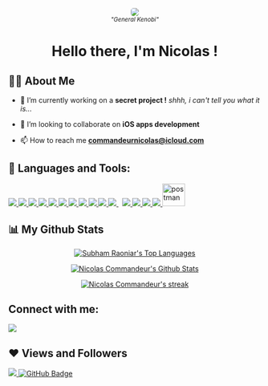 <p align="center">
    <img src="https://media.giphy.com/media/Nx0rz3jtxtEre/giphy.gif" style="border-radius: 5px;">
    <br/>
    <small><i>"General Kenobi"</i></small>
</p>
<h1 align="center">Hello there, I'm Nicolas !</h1>


## 🙋‍♂️ About Me

- 🔭 I’m currently working on a **secret project !** *shhh, i can't tell you what it is...*
<!--
- 🌱 I’m currently learning **IOS app development and Kotlin language !**
-->
- 👯 I’m looking to collaborate on **iOS apps development**

<!--
    - 👨‍💻 All of my projects are available at **[Portfolio : NullPointerException]()**
-->

- 📫 How to reach me **commandeurnicolas@icloud.com**

<!--
    - ⚡ Fun fact **UwU**
-->

## 🚀 Languages and Tools:

<p align="left"> 
    <a href="https://developer.apple.com/xcode/" target="_blank"> <img src="https://developer.apple.com/assets/elements/icons/xcode-12/xcode-12-96x96_2x.png"/> </a>
    <a href="https://git-scm.com/" target="_blank"> <img src="https://img.icons8.com/color/48/000000/git.png"/> </a> 
    <a href="https://www.java.com" target="_blank"> <img src="https://img.icons8.com/color/48/000000/java-coffee-cup-logo.png"/> </a>
    <a href="https://kotlinlang.org/" target="_blank"> <img src="https://img.icons8.com/color/50/000000/kotlin.png"/> </a>
    <a href="https://www.apple.com/fr/swift/" target="_blank"> <img src="https://img.icons8.com/color/48/000000/swift.png"/> </a>
    <a href="https://flutter.dev/" target="_blank"> <img src="https://img.icons8.com/color/50/000000/flutter.png"/> </a>
    <a href="https://developer.mozilla.org/en-US/docs/Web/JavaScript" target="_blank"> <img src="https://img.icons8.com/color/48/000000/javascript.png"/> </a> 
    <a href="https://www.w3.org/html/" target="_blank"> <img src="https://img.icons8.com/color/48/000000/html-5.png"/> </a> 
    <a href="https://www.w3schools.com/css/" target="_blank"> <img src="https://img.icons8.com/color/48/000000/css3.png"/> </a> 
    <a href="https://firebase.google.com/" target="_blank"> <img src="https://img.icons8.com/color/48/000000/firebase.png"/> </a> 
    <a style="padding-right:8px;" href="https://www.mysql.com/" target="_blank"> <img src="https://img.icons8.com/fluent/50/000000/mysql-logo.png"/> </a>
    <a href="" target="_blank"> <img src="https://img.icons8.com/color/48/000000/c-programming.png"/> </a>
    <a href="" target="_blank"> <img src="https://img.icons8.com/color/48/000000/c-plus-plus-logo.png"/> </a>
    <a href="" target="_blank">  </a>
    <a href="https://getbootstrap.com" target="_blank"> <img src="https://img.icons8.com/color/48/000000/bootstrap.png"/> </a>
    <a href="https://www.python.org" target="_blank"> <img src="https://img.icons8.com/color/48/000000/python.png"/> </a> 
    <a href="https://postman.com" target="_blank"> <img src="https://www.vectorlogo.zone/logos/getpostman/getpostman-icon.svg" alt="postman" width="45" height="45"/> </a>   
    <!-- <a href="https://reactjs.org/" target="_blank"> <img src="https://img.icons8.com/color/48/000000/react-native.png"/> </a> -->
    <!-- <a href="https://spring.io/projects/spring-boot" target="_blank"> <img src="https://img.icons8.com/color/48/000000/spring-logo.png"/> </a>  -->
    <!-- <a style="padding-right:8px;" href="https://nodejs.org" target="_blank"> <img src="https://img.icons8.com/color/48/000000/nodejs.png"/> </a>  -->
    <!-- <a href="https://www.mongodb.com/" target="_blank"> <img src="https://raw.githubusercontent.com/devicons/devicon/master/icons/mongodb/mongodb-original-wordmark.svg" alt="mongodb" width="48" height="48"/> </a>  -->
    <!-- <a href="https://www.jenkins.io" target="_blank"> <img src="https://www.vectorlogo.zone/logos/jenkins/jenkins-icon.svg" alt="jenkins" width="48" height="48"/> </a>  -->
    <!-- <a href="https://redux.js.org" target="_blank"> <img src="https://img.icons8.com/color/48/000000/redux.png"/> </a> -->
    <!-- <a href="https://expressjs.com" target="_blank"> <img src="https://raw.githubusercontent.com/devicons/devicon/master/icons/express/express-original-wordmark.svg" alt="express" width="40" height="40"/> </a> -->
</p>

## 📊 My Github Stats
<p align="center">
    <a href="https://github.com/anuraghazra/github-readme-stats">
        <!-- GOTHAM  -->
        <img alt="Subham Raoniar's Top Languages" src="https://github-readme-stats.vercel.app/api/top-langs/?username=CommandeurNicolas&langs_count=8&count_private=true&layout=compact&theme=gotham&hide_border=true" />
        <!-- BUEFY DARK -->
        <!-- <img alt="Subham Raoniar's Top Languages" src="https://github-readme-stats.vercel.app/api/top-langs/?username=CommandeurNicolas&langs_count=6&count_private=true&layout=compact&theme=buefy&hide_border=true&bg_color=1A1B27&text_color=d1d1d1" /> -->
        <!-- DARK -->
        <!-- <img alt="Subham Raoniar's Top Languages" src="https://github-readme-stats.vercel.app/api/top-langs/?username=CommandeurNicolas&langs_count=6&count_private=true&layout=compact&hide_border=true&bg_color=151515&text_color=FDFDFD&title_color=F28701&icon_color=F28701" /> -->
    </a>
</p>
<p align="center">
    <a href="https://github.com/anuraghazra/github-readme-stats">
        <!-- GOTHAM  -->
        <img alt="Nicolas Commandeur's Github Stats" src="https://github-readme-stats.vercel.app/api?username=CommandeurNicolas&show_icons=true&count_private=true&theme=gotham&hide_border=true" />
        <!-- BUEFY DARK -->
        <!-- <img alt="Nicolas Commandeur's Github Stats" src="https://github-readme-stats.vercel.app/api?username=CommandeurNicolas&show_icons=true&count_private=true&theme=buefy&hide_border=true&bg_color=1A1B27&text_color=d1d1d1" /> -->
        <!-- DARK -->
        <!-- <img alt="Nicolas Commandeur's Github Stats" src="https://github-readme-stats.vercel.app/api?username=CommandeurNicolas&show_icons=true&count_private=true&hide_border=true&bg_color=151515&text_color=FDFDFD&title_color=F28701&icon_color=F28701" /> -->
    </a>
</p>
<p align="center">
    <a href="https://github.com/DenverCoder1/github-readme-streak-stats">
        <!-- GOTHAM  -->
        <img alt="Nicolas Commandeur's streak" src="https://github-readme-streak-stats.herokuapp.com/?user=CommandeurNicolas&theme=gotham&hide_border=true&stroke=0000"/>
        <!-- BUEFY DARK  -->
        <!-- <img alt="Nicolas Commandeur's streak" src="https://github-readme-streak-stats.herokuapp.com/?user=CommandeurNicolas&theme=buefy-dark&hide_border=true&stroke=0000"/> -->
        <!-- DARK  -->
        <!-- <img alt="Nicolas Commandeur's streak" src="https://github-readme-streak-stats.herokuapp.com/?user=CommandeurNicolas&theme=dark&hide_border=true&stroke=0000"/> -->
    </a>
</p>
<p align="center">
    <a href="https://github.com/Ashutosh00710/github-readme-activity-graph">
        <!-- GOTHAM  -->
        <!-- <img alt="Nicolas Commandeur's Activity Graph" src="https://activity-graph.herokuapp.com/graph?username=CommandeurNicolas&bg_color=0C1014&color=98D0CD&line=259076&point=98D0CD&hide_border=true" /> -->
        <!-- BUEFY DARK  -->
        <!-- <img alt="Nicolas Commandeur's Activity Graph" src="https://activity-graph.herokuapp.com/graph?username=CommandeurNicolas&bg_color=1A1B27&color=6A4DB9&line=FE3860&point=D0D0D0&hide_border=true" /> -->
        <!-- DARK  -->
        <!-- <img alt="Nicolas Commandeur's Activity Graph" src="https://activity-graph.herokuapp.com/graph?username=CommandeurNicolas&bg_color=151515&color=FDFDFD&line=F28701&point=FFFFFF&hide_border=true" /> -->
    </a>
</p>


## Connect with me:
<p align="left">

<a href = "https://www.linkedin.com/in/nicolas-commandeur-623776215/"><img src="https://img.icons8.com/fluent/48/000000/linkedin.png"/></a>

</p>

## ❤ Views and Followers
<a href="https://github.com/Meghna-DAS/github-profile-views-counter">
    <img src="https://komarev.com/ghpvc/?username=CommandeurNicolas">
</a>
<a href="https://github.com/CommandeurNicolas?tab=followers"><img src="https://img.shields.io/github/followers/CommandeurNicolas?label=Followers&style=social" alt="GitHub Badge"></a>




<!--
**CommandeurNicolas/CommandeurNicolas** is a ✨ _special_ ✨ repository because its `README.md` (this file) appears on your GitHub profile.

Here are some ideas to get you started:

- 🔭 I’m currently working on ...
- 🌱 I’m currently learning ...
- 👯 I’m looking to collaborate on ...
- 🤔 I’m looking for help with ...
- 💬 Ask me about ...
- 📫 How to reach me: ...
- 😄 Pronouns: ...
- ⚡ Fun fact: ...
-->
